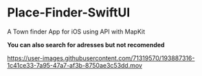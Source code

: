 # Place-Finder-SwiftUI
A Town finder App for iOS using API with MapKit

**You can also search for adresses but not recomended**


https://user-images.githubusercontent.com/71319570/193887316-1c41ce33-7a95-47a7-af3b-8750ae3c53dd.mov

